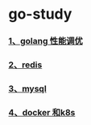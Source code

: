 # go-study





### [1、golang 性能调优](./golang性能调优.md)

### [2、redis](./redis.md)

### [3、mysql](./mysql.md)

### [4、docker 和k8s](./docker和k8s.md)

